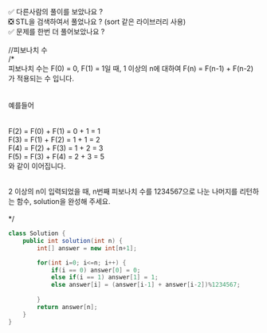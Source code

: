 ✅ 다른사람의 풀이를 보았나요 ? <br>
❎ STL을 검색하여서 풀었나요 ? (sort 같은 라이브러리 사용) <br>
✅ 문제를 한번 더 풀어보았나요 ? <br>
<br>
//피보나치 수 <br>
/* <br>
피보나치 수는 F(0) = 0, F(1) = 1일 때, 1 이상의 n에 대하여 F(n) = F(n-1) + F(n-2) 가 적용되는 수 입니다.<br>
<br><br>
예를들어<br>
<br><br>
F(2) = F(0) + F(1) = 0 + 1 = 1 <br>
F(3) = F(1) + F(2) = 1 + 1 = 2 <br>
F(4) = F(2) + F(3) = 1 + 2 = 3 <br>
F(5) = F(3) + F(4) = 2 + 3 = 5 <br>
와 같이 이어집니다.<br><br>

2 이상의 n이 입력되었을 때, n번째 피보나치 수를 1234567으로 나눈 나머지를 리턴하는 함수, solution을 완성해 주세요. <br>
<br>
*/
```java
class Solution {
    public int solution(int n) {
        int[] answer = new int[n+1];

        for(int i=0; i<=n; i++) {
            if(i == 0) answer[0] = 0;
            else if(i == 1) answer[1] = 1;
            else answer[i] = (answer[i-1] + answer[i-2])%1234567;        
            
        }
        return answer[n];
    }
}
```
